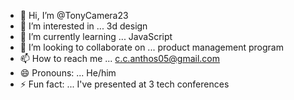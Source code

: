 - 👋 Hi, I’m @TonyCamera23
- 👀 I’m interested in ... 3d design
- 🌱 I’m currently learning ... JavaScript
- 💞️ I’m looking to collaborate on ... product management program
- 📫 How to reach me ... c.c.anthos05@gmail.com
- 😄 Pronouns: ... He/him
- ⚡ Fun fact: ... I've presented at 3 tech conferences

<!---
TonyCamera23/TonyCamera23 is a ✨ special ✨ repository because its `README.md` (this file) appears on your GitHub profile.
You can click the Preview link to take a look at your changes.
--->
